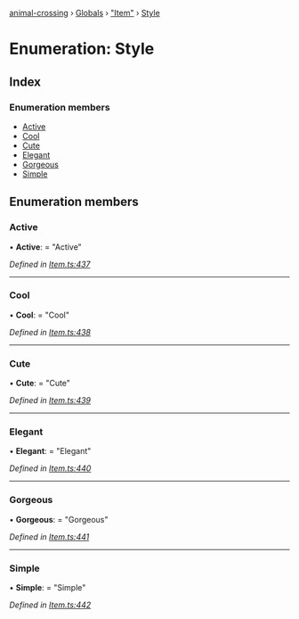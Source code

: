 [animal-crossing](../README.md) › [Globals](../globals.md) › ["Item"](../modules/_item_.md) › [Style](_item_.style.md)

# Enumeration: Style

## Index

### Enumeration members

* [Active](_item_.style.md#active)
* [Cool](_item_.style.md#cool)
* [Cute](_item_.style.md#cute)
* [Elegant](_item_.style.md#elegant)
* [Gorgeous](_item_.style.md#gorgeous)
* [Simple](_item_.style.md#simple)

## Enumeration members

###  Active

• **Active**: = "Active"

*Defined in [Item.ts:437](https://github.com/Norviah/animal-crossing/blob/ba83c61/module/types/Item.ts#L437)*

___

###  Cool

• **Cool**: = "Cool"

*Defined in [Item.ts:438](https://github.com/Norviah/animal-crossing/blob/ba83c61/module/types/Item.ts#L438)*

___

###  Cute

• **Cute**: = "Cute"

*Defined in [Item.ts:439](https://github.com/Norviah/animal-crossing/blob/ba83c61/module/types/Item.ts#L439)*

___

###  Elegant

• **Elegant**: = "Elegant"

*Defined in [Item.ts:440](https://github.com/Norviah/animal-crossing/blob/ba83c61/module/types/Item.ts#L440)*

___

###  Gorgeous

• **Gorgeous**: = "Gorgeous"

*Defined in [Item.ts:441](https://github.com/Norviah/animal-crossing/blob/ba83c61/module/types/Item.ts#L441)*

___

###  Simple

• **Simple**: = "Simple"

*Defined in [Item.ts:442](https://github.com/Norviah/animal-crossing/blob/ba83c61/module/types/Item.ts#L442)*
